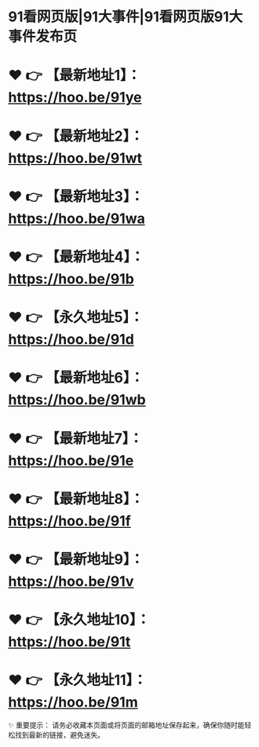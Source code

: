 # 91看网页版|91大事件|91看网页版91大事件发布页


# ❤️ 👉 【最新地址1】：https://hoo.be/91ye

# ❤️ 👉 【最新地址2】：https://hoo.be/91wt

# ❤️ 👉 【最新地址3】：https://hoo.be/91wa

# ❤️ 👉 【最新地址4】：https://hoo.be/91b

# ❤️ 👉 【永久地址5】：https://hoo.be/91d

# ❤️ 👉 【最新地址6】：https://hoo.be/91wb

# ❤️ 👉 【最新地址7】：https://hoo.be/91e

# ❤️ 👉 【最新地址8】：https://hoo.be/91f

# ❤️ 👉 【最新地址9】：https://hoo.be/91v

# ❤️ 👉 【永久地址10】：https://hoo.be/91t

# ❤️ 👉 【永久地址11】：https://hoo.be/91m


✨ 重要提示： 请务必收藏本页面或将页面的邮箱地址保存起来，确保你随时能轻松找到最新的链接，避免迷失。



